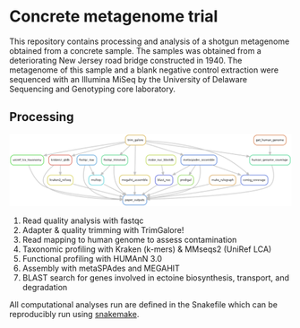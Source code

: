 # Concrete metagenome trial

This repository contains processing and analysis of a shotgun metagenome obtained from a concrete sample. The samples was obtained from a deteriorating New Jersey road bridge constructed in 1940. The metagenome of this sample and a blank negative control extraction were sequenced with an Illumina MiSeq by the University of Delaware Sequencing and Genotyping core laboratory.

## Processing

![Bioinformatics overview](rulegraph.png)

1.  Read quality analysis with fastqc
2.  Adapter & quality trimming with TrimGalore!
3.  Read mapping to human genome to assess contamination 
4.  Taxonomic profiling with Kraken (k-mers) & MMseqs2 (UniRef LCA)
5.  Functional profiling with HUMAnN 3.0
6.  Assembly with metaSPAdes and MEGAHIT
7.  BLAST search for genes involved in ectoine biosynthesis, transport, and degradation

All computational analyses run are defined in the Snakefile which can be reproducibly run using [snakemake](https://snakemake.readthedocs.io/en/stable/).
